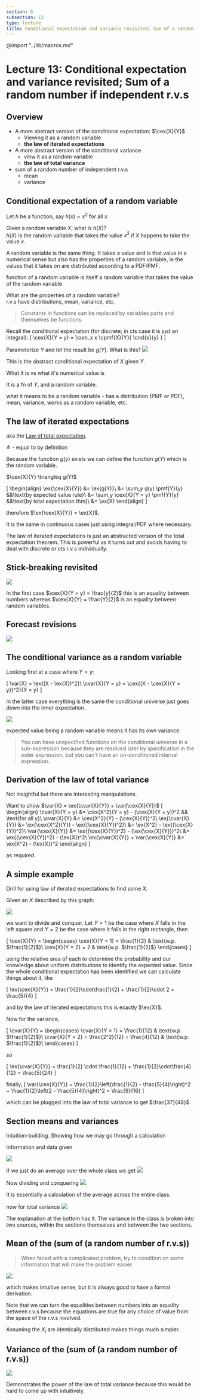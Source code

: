 ```yaml
---
section: 6
subsection: 13
type: lecture
title: Conditional expectation and variance revisited; Sum of a random number if independent r.v.s
---
```


@import "../lib/macros.md"

# Lecture 13: Conditional expectation and variance revisited; Sum of a random number if independent r.v.s

## Overview

* A more abstract version of the conditional expectation: $\cex{X}{Y}$
  * Viewing it as a random variable
  * **the law of iterated expectations**
* A more abstract version of the conditional variance
  * view it as a random variable
  * **the law of total variance**
* sum of a random number of independent r.v.s
  * mean
  * variance


## Conditional expectation of a random variable

Let $h$ be a function, say $h(x) = x^2$ for all $x$.

Given a random variable $X$, what is $h(X)$?  
$h(X)$ is the random variable that takes the value $x^2$ if $X$ happens to take the value $x$.

A random variable is the same thing. It takes a value and is that value in a numerical sense but also has the properties of a random variable, ie the values that it takes on are distributed according to a PDF/PMF.

function of a random variable is itself a random variable that takes the value of the random variable

What are the properties of a random variable?  
r.v.s have distributions, mean, variance, etc.

> Constants in functions can be replaced by variables parts and themselves be functions.

Recall the conditional expectation (for discrete; in cts case it is just an integral):
\[
\cex{X}{Y = y} = \sum_x x \cpmf{X}{Y}{ \cnd{x}{y} }
\]

Parameterize $Y$ and let the result be $g(Y)$. What is this?
![](unit6lec13-cond-expectation-sum-of-random-num-of-i-r-vs/f89d934d5c2436729276b84d4221a57e.png)

This is the abstract conditional expectation of $X$ given $Y$.

What it is vs what it's numerical value is

It is a fn of $Y$, and a random variable.

what it means to be a random variable - has a distribution (PMF or PDF), mean, variance, works as a random variable, etc.


## The law of iterated expectations

aka the [Law of total expectation](https://en.wikipedia.org/wiki/Law_of_total_expectation).


$\triangleq$ - equal to by definition

Because the function $g(y)$ exists we can define the function $g(Y)$ which is the random variable.

$\cex{X}{Y} \triangleq g(Y)$

\[
\begin{align}
\ex{\cex{X}{Y}} &= \ex{g(Y)}\\
&= \sum_y g(y) \pmf{Y}{y} &&\text{by expected value rule}\\
&= \sum_y \cex{X}{Y = y} \pmf{Y}{y} &&\text{by total expectation thm}\\
&= \ex{X}
\end{align}
\]

therefore $\ex{\cex{X}{Y}} = \ex{X}$.

It is the same in continuous cases just using integral/PDF where necessary.

The law of iterated expectations is just an abstracted version of the total expectation theorem. This is powerful as it turns out and avoids having to deal with discrete or cts r.v.s individually.


## Stick-breaking revisited

![](unit6lec13-cond-expectation-sum-of-random-num-of-i-r-vs/166c671da54f742a7dc0c77bb9222626.png)

In the first case $\cex{X}{Y = y} = \frac{y}{2}$ this is an equality between numbers whereas $\cex{X}{Y} = \frac{Y}{2}$ is an equality between random variables.


## Forecast revisions

![](unit6lec13-cond-expectation-sum-of-random-num-of-i-r-vs/111d091d103d08a110f12417c0caabf2.png)


## The conditional variance as a random variable

Looking first at a case where $Y = y$:

\[
\var{X} = \ex{(X - \ex{X})^2}\\
\cvar{X}{Y = y} = \cex{(X - \cex{X}{Y = y})^2}{Y = y}
\]

In the latter case everything is the same the conditional universe just goes down into the inner expectation.

![](unit6lec13-cond-expectation-sum-of-random-num-of-i-r-vs/e596ab8ed3da6346b68cc864bd3414ad.png)

expected value being a random variable means it has its own variance.

> You can have unspecified functions on the conditional universe in a sub-expression because they are resolved later by specification in the outer expression, but you can't have an un-conditioned internal expression.


## Derivation of the law of total variance

Not insightful but there are interesting manipulations.

Want to show $\var{X} = \ex{\cvar{X}{Y}} + \var{\cex{X}{Y}}$
\[
\begin{align}
\cvar{X}{Y = y} &= \cex{X^2}{Y = y} - (\cex{X}{Y = y})^2 && \text{for all $y$}\\
\cvar{X}{Y} &= \cex{X^2}{Y} - (\cex{X}{Y})^2\\
\ex{\cvar{X}{Y}} &= \ex{\cex{X^2}{Y}} - \ex{(\cex{X}{Y})^2}\\
&= \ex{X^2} - \ex{(\cex{X}{Y})^2}\\
\var{\cex{X}{Y}} &= \ex{(\cex{X}{Y})^2} - (\ex{\cex{X}{Y}})^2\\
&= \ex{(\cex{X}{Y})^2} - (\ex{X})^2\\
\ex{\cvar{X}{Y}} + \var{\cex{X}{Y}} &= \ex{X^2} - (\ex{X})^2
\end{align}
\]

as required.


## A simple example

Drill for using law of iterated expectations to find some $X$.

Given an $X$ described by this graph:

![](unit6lec13-cond-expectation-sum-of-random-num-of-i-r-vs/fd5007462643e0a820a19ed14966c561.png)

we want to divide and conquer. Let $Y = 1$ be the case where $X$ falls in the left square and $Y = 2$ be the case where it falls in the right rectangle, then

\[
\cex{X}{Y} = \begin{cases}
\cex{X}{Y = 1} = \frac{1}{2} & \text{w.p. $\frac{1}{2}$}\\
\cex{X}{Y = 2} = 2 & \text{w.p. $\frac{1}{2}$}
\end{cases}
\]

using the relative area of each to determine the probability and our knowledge about uniform distributions to identify the expected value. Since the whole conditional expectation has been identified we can calculate things about it, like

\[
\ex{\cex{X}{Y}} = \frac{1}{2}\cdot\frac{1}{2} + \frac{1}{2}\cdot 2 = \frac{5}{4}
\]

and by the law of iterated expectations this is exactly $\ex{X}$.

Now for the variance,

\[
\cvar{X}{Y} = \begin{cases}
\cvar{X}{Y = 1} = \frac{1}{12} & \text{w.p. $\frac{1}{2}$}\\
\cvar{X}{Y = 2} = \frac{2^2}{12} = \frac{4}{12} & \text{w.p. $\frac{1}{2}$}\\
\end{cases}
\]

so

\[
\ex{\cvar{X}{Y}} = \frac{1}{2} \cdot \frac{1}{12} + \frac{1}{2}\cdot\frac{4}{12} = \frac{5}{24}
\]

finally,
\[
\var{\cex{X}{Y}} = \frac{1}{2}\left(\frac{1}{2} - \frac{5}{4}\right)^2 + \frac{1}{2}\left(2 - \frac{5}{4}\right)^2 = \frac{9}{16}
\]

which can be plugged into the law of total variance to get $\frac{37}{48}$.


## Section means and variances

Intuition-building. Showing how we may go through a calculation

Information and data given

![](unit6lec13-cond-expectation-sum-of-random-num-of-i-r-vs/7a4d6efd0a2354ae1389775f46c583af.png)

If we just do an average over the whole class we get
![](unit6lec13-cond-expectation-sum-of-random-num-of-i-r-vs/a984fc3003207555314076311e03b252.png)

Now dividing and conquering
![](unit6lec13-cond-expectation-sum-of-random-num-of-i-r-vs/6fb0eafd62db7ac2df584e2690bbefd7.png)

It is essentially a calculation of the average across the entire class.

now for total variance
![](unit6lec13-cond-expectation-sum-of-random-num-of-i-r-vs/32154c83b34bbec6e0c595b53eb5e8f0.png)

The explanation at the bottom has it. The variance in the class is broken into two sources, within the sections themselves and between the two sections.


## Mean of the (sum of (a random number of r.v.s))

> When faced with a complicated problem, try to condition on some information that will make the problem easier.

![](unit6lec13-cond-expectation-sum-of-random-num-of-i-r-vs/2b6212964903f565c536ac38ce01c96c.png)

which makes intuitive sense, but it is always good to have a formal derivation.

Note that we can turn the equalities between numbers into an equality between r.v.s because the equations are true for any choice of value from the space of the r.v.s involved.

Assuming the $X_i$ are identically distributed makes things much simpler.


## Variance of the (sum of (a random number of r.v.s))

![](unit6lec13-cond-expectation-sum-of-random-num-of-i-r-vs/ca45bef07209c2a24077aeae1c3c52a5.png)

Demonstrates the power of the law of total variance because this would be hard to come up with intuitively.
